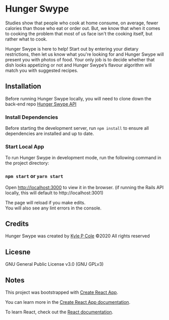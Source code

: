 # Hunger Swype

Studies show that people who cook at home consume, on average, fewer calories than those who eat or order out. But, we know that when it comes to cooking the problem that most of us face isn't the cooking itself, but rather what to cook.

Hunger Swype is here to help! Start out by entering your dietary restrictions, then let us know what you're looking for and Hunger Swype will present you with photos of food. Your only job is to decide whether that dish looks appetizing or not and Hunger Swype’s flavour algorithm will match you with suggested recipes.


## Installation

Before running Hunger Swype locally, you will need to clone down the back-end repo [Hunger Swype API](https://github.com/cakeholeDC/hunger-swype-backend)

### Install Dependencies
Before starting the development server, run `npm install` to ensure all dependencies are installed and up to date.

### Start Local App
To run Hunger Swype in development mode, run the following command in the project directory:
### `npm start` or `yarn start`

Open [http://localhost:3000](http://localhost:3000) to view it in the browser. (if running the Rails API locally, this will default to http://localhost:3001)

The page will reload if you make edits.<br />
You will also see any lint errors in the console.

## Credits
Hunger Swype was created by [Kyle P Cole](https://www.kylepcole.com/) ©2020 All rights reserved 

## Licesne 
GNU General Public License v3.0 (GNU GPLv3)

## Notes

This project was bootstrapped with [Create React App](https://github.com/facebook/create-react-app).

You can learn more in the [Create React App documentation](https://facebook.github.io/create-react-app/docs/getting-started).

To learn React, check out the [React documentation](https://reactjs.org/).
